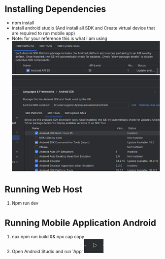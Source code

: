 # Installing Dependencies
* npm install
* install android studio (And install all SDK and Create virtual device that are required to run mobile app)
* Note: for your reference this is what I am using
![alt text](/readme-img/image2.png) ![alt text](/readme-img/image3.png)

# Running Web Host
1. Npm run dev


# Running Mobile Application Android
1. npx npm run build && npx cap copy
2. Open Android Studio and run 'App'  ![alt text](/readme-img/image.png)
